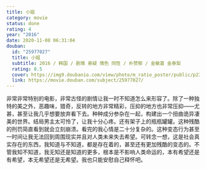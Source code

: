 ```yaml
---
title: 小姐
category: movie
status: done
rating: 4
year: "2016"
date: 2020-11-08 06:31:04
douban:
  id: "25977027"
  title: 小姐
  subtitle: 2016 / 韩国 / 剧情 悬疑 情色 同性 / 朴赞郁 / 金敏喜 金泰梨
  rating: 8.5
  cover: https://img9.doubanio.com/view/photo/m_ratio_poster/public/p2355555424.jpg
  link: https://movie.douban.com/subject/25977027/
---
```


非常非常特别的电影，非常古怪的剧情让我一时不知道怎么来形容了。除了一种独特的美之外，恶趣味，猎奇，反转的地方非常精彩，压抑的地方也非常压抑——尤甚，甚至让我几乎想要放弃看下去。种种成分参杂在一起，构建出一个扭曲诡异凄美的世界。结局男主太可怜了，让我十分心疼。还有架子上的瓶瓶罐罐。这种残酷的刑罚简直看到就会立刻崩溃。看完的我心情是二十分复杂的。这种变态行为甚至一时间让我无法回到周围现实并且对人类未来失去希望。可转念一想，这是社会真实存在的东西，我知道与不知道，都是存在着的，甚至还有更加残酷的变态的。不管我知不知道，我无知还是知道的更多，根本是不影响人类命运的，本有希望还是有希望，本无希望还是无希望。我也只能安慰自己释怀吧。
